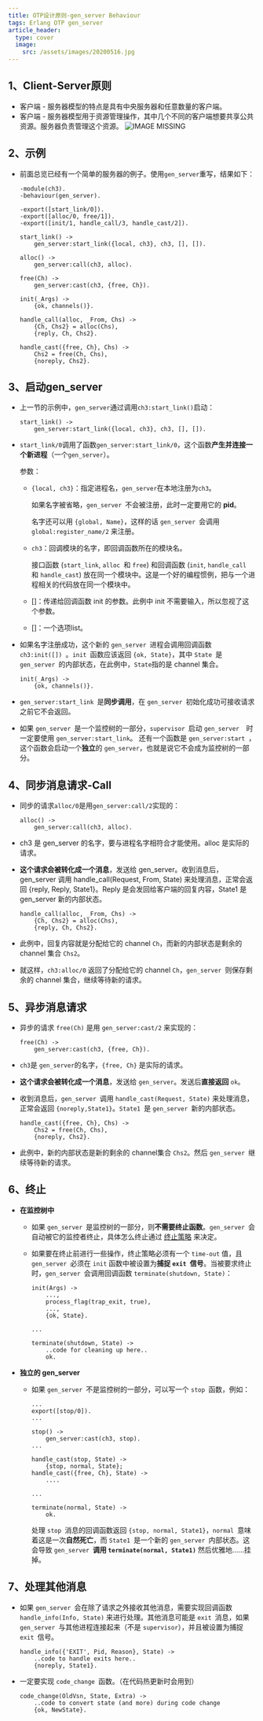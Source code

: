 ```yaml
---
title: OTP设计原则-gen_server Behaviour
tags: Erlang OTP gen_server
article_header:
  type: cover
  image: 
    src: /assets/images/20200516.jpg
---
```




## 1、Client-Server原则

- 客户端 - 服务器模型的特点是具有中央服务器和任意数量的客户端。
- 客户端 - 服务器模型用于资源管理操作，其中几个不同的客户端想要共享公共资源。服务器负责管理这个资源。
  ![IMAGE MISSING](file:///C:/Users/Administrator/Desktop/otp_doc_19.3/doc/design_principles/clientserver.gif)



## 2、示例

- 前面总览已经有一个简单的服务器的例子。使用`gen_server`重写，结果如下：

  ```
  -module(ch3).
  -behaviour(gen_server).
  
  -export([start_link/0]).
  -export([alloc/0, free/1]).
  -export([init/1, handle_call/3, handle_cast/2]).
  
  start_link() ->
      gen_server:start_link({local, ch3}, ch3, [], []).
  
  alloc() ->
      gen_server:call(ch3, alloc).
  
  free(Ch) ->
      gen_server:cast(ch3, {free, Ch}).
  
  init(_Args) ->
      {ok, channels()}.
  
  handle_call(alloc, _From, Chs) ->
      {Ch, Chs2} = alloc(Chs),
      {reply, Ch, Chs2}.
  
  handle_cast({free, Ch}, Chs) ->
      Chs2 = free(Ch, Chs),
      {noreply, Chs2}.
  ```



## 3、启动gen_server

- 上一节的示例中，`gen_server`通过调用`ch3:start_link()`启动：

  ```
  start_link() ->
      gen_server:start_link({local, ch3}, ch3, [], []).
  ```

- `start_link/0`调用了函数`gen_server:start_link/0`，这个函数**产生并连接一个新进程**（一个`gen_server`）。

  参数：

  - `{local, ch3}`：指定进程名，`gen_server`在本地注册为`ch3`。

    如果名字被省略，`gen_server `不会被注册，此时一定要用它的 **pid**。

    名字还可以用 `{global, Name}`，这样的话 `gen_server `会调用 `global:register_name/2` 来注册。

  - `ch3`：回调模块的名字，即回调函数所在的模块名。

    接口函数 (`start_link`, `alloc `和 `free`) 和回调函数 (`init`, `handle_call `和 `handle_cast`) 放在同一个模块中。这是一个好的编程惯例，把与一个进程相关的代码放在同一个模块中。

  - []：传递给回调函数 init 的参数。此例中 init 不需要输入，所以忽视了这个参数。

  - []：一个选项list。

- 如果名字注册成功，这个新的 `gen_server `进程会调用回调函数 `ch3:init([]) `。`init `函数应该返回 `{ok, State}`，其中 `State `是 `gen_server `的内部状态，在此例中，`State`指的是 channel 集合。

  ```
  init(_Args) ->
      {ok, channels()}.
  ```

- `gen_server:start_link `是**同步调用**，在 `gen_server `初始化成功可接收请求之前它不会返回。

- 如果 `gen_server `是一个监控树的一部分，`supervisor `启动 `gen_server  `时一定要使用 `gen_server:start_link`。
  还有一个函数是 `gen_server:start `，这个函数会启动一个**独立**的  `gen_server`，也就是说它不会成为监控树的一部分。



## 4、同步消息请求-Call

- 同步的请求`alloc/0`是用`gen_server:call/2`实现的：

  ```
  alloc() ->
      gen_server:call(ch3, alloc).
  ```

- ch3 是 gen_server 的名字，要与进程名字相符合才能使用。alloc 是实际的请求。

- **这个请求会被转化成一个消息**，发送给 gen_server。收到消息后，gen_server 调用 handle_call(Request, From, State) 来处理消息，正常会返回 {reply, Reply, State1}。Reply 是会发回给客户端的回复内容，State1 是 gen_server 新的内部状态。

  ```
  handle_call(alloc, _From, Chs) ->
      {Ch, Chs2} = alloc(Chs),
      {reply, Ch, Chs2}.
  ```

- 此例中，回复内容就是分配给它的 channel `Ch`，而新的内部状态是剩余的 channel 集合 `Chs2`。

- 就这样，`ch3:alloc/0` 返回了分配给它的 channel `Ch`，`gen_server `则保存剩余的 channel 集合，继续等待新的请求。



## 5、异步消息请求

- 异步的请求 `free(Ch)` 是用 `gen_server:cast/2` 来实现的：

  ```
  free(Ch) ->
      gen_server:cast(ch3, {free, Ch}).
  ```

- `ch3`是 `gen_server`的名字，`{free, Ch}` 是实际的请求。

- **这个请求会被转化成一个消息**，发送给 `gen_server`。发送后**直接返回** `ok`。

- 收到消息后，`gen_server `调用 `handle_cast(Request, State)` 来处理消息，正常会返回 `{noreply,State1}`。`State1 `是 `gen_server `新的内部状态。

  ```
  handle_cast({free, Ch}, Chs) ->
      Chs2 = free(Ch, Chs),
      {noreply, Chs2}.
  ```

- 此例中，新的内部状态是新的剩余的 channel集合 `Chs2`。然后 `gen_server `继续等待新的请求。



## 6、终止

- **在监控树中**

  - 如果 `gen_server `是监控树的一部分，则**不需要终止函数**。`gen_server `会自动被它的监控者终止，具体怎么终止通过 [终止策略](http://erlang.org/doc/design_principles/sup_princ.html#shutdown) 来决定。

  - 如果要在终止前进行一些操作，终止策略必须有一个 `time-out` 值，且 `gen_server `必须在 `init` 函数中被设置为**捕捉 `exit `信号**。当被要求终止时，`gen_server `会调用回调函数 `terminate(shutdown, State)`：

    ```
    init(Args) ->
        ...,
        process_flag(trap_exit, true),
        ...,
        {ok, State}.
    
    ...
    
    terminate(shutdown, State) ->
        ..code for cleaning up here..
        ok.
    ```

- **独立的 gen_server**

  - 如果 `gen_server `不是监控树的一部分，可以写一个 `stop `函数，例如：

    ```
    ...
    export([stop/0]).
    ...
    
    stop() ->
        gen_server:cast(ch3, stop).
    ...
    
    handle_cast(stop, State) ->
        {stop, normal, State};
    handle_cast({free, Ch}, State) ->
        ....
    
    ...
    
    terminate(normal, State) ->
        ok.
    ```

    处理 `stop `消息的回调函数返回 `{stop, normal, State1}`，`normal `意味着这是一次**自然死亡**，而 `State1 `是一个新的 `gen_server `内部状态。这会导致 `gen_server `**调用 `terminate(normal, State1)`** 然后优雅地……挂掉。



## 7、处理其他消息

- 如果 `gen_server `会在除了请求之外接收其他消息，需要实现回调函数` handle_info(Info, State)` 来进行处理。其他消息可能是 `exit `消息，如果 `gen_server `与其他进程连接起来（不是 `supervisor`），并且被设置为捕捉 `exit `信号。

  ```
  handle_info({'EXIT', Pid, Reason}, State) ->
      ..code to handle exits here..
      {noreply, State1}.
  ```

- 一定要实现 `code_change `函数。（在代码热更新时会用到）

  ```
  code_change(OldVsn, State, Extra) ->
      ..code to convert state (and more) during code change
      {ok, NewState}.
  ```

  

